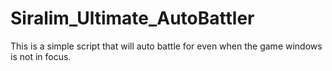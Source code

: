 # Siralim_Ultimate_AutoBattler
This is a simple script that will auto battle for even when the game windows is not in focus.
